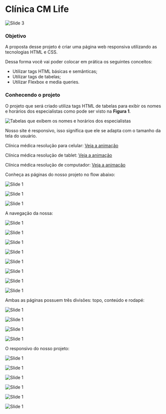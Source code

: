 # Clínica CM Life

![Slide 3](https://www.devmedia.com.br/arquivos/projeto_guiado/flow/capa_3.png)



### Objetivo

A proposta desse projeto é criar uma página web responsiva utilizando as tecnologias HTML e CSS.

Dessa forma você vai poder colocar em prática os seguintes conceitos:

- Utilizar tags HTML básicas e semânticas;
- Utilizar tags de tabelas;
- Utilizar Flexbox e media queries.



### Conhecendo o projeto

O projeto que será criado utiliza tags HTML de tabelas para exibir os nomes e horários dos especialistas como pode ser visto na **Figura 1**.

![Tabelas que exibem os nomes e horários dos especialistas](http://www.devmedia.com.br/arquivos/projeto_guiado/front-end/segunda_pagina_clinica_medica/introducao/1.jpeg)



Nosso site é responsivo, isso significa que ele se adapta com o tamanho da tela do usuário.

Clínica médica resolução para celular: [Veja a animação](https://www.devmedia.com.br/arquivos/projeto_guiado/front-end/segunda_pagina_clinica_medica/introducao/anime1.gif)

Clínica médica resolução de tablet: [Veja a animação](https://www.devmedia.com.br/arquivos/projeto_guiado/front-end/segunda_pagina_clinica_medica/introducao/anime2.gif)

Clínica médica resolução de computador: [Veja a animação](https://www.devmedia.com.br/arquivos/projeto_guiado/front-end/segunda_pagina_clinica_medica/introducao/anime3.gif)



Conheça as páginas do nosso projeto no flow abaixo:

![Slide 1](https://www.devmedia.com.br/arquivos/projeto_guiado/front-end/segunda_pagina_clinica_medica/introducao/4.png)

![Slide 1](https://www.devmedia.com.br/arquivos/projeto_guiado/front-end/segunda_pagina_clinica_medica/introducao/5.png)

![Slide 1](https://www.devmedia.com.br/arquivos/projeto_guiado/front-end/segunda_pagina_clinica_medica/introducao/6.png)

A navegação da nossa:

![Slide 1](https://www.devmedia.com.br/arquivos/projeto_guiado/front-end/segunda_pagina_clinica_medica/introducao/9.png)

![Slide 1](https://www.devmedia.com.br/arquivos/projeto_guiado/front-end/segunda_pagina_clinica_medica/introducao/10.png)

![Slide 1](https://www.devmedia.com.br/arquivos/projeto_guiado/front-end/segunda_pagina_clinica_medica/introducao/11.png)

![Slide 1](https://www.devmedia.com.br/arquivos/projeto_guiado/front-end/segunda_pagina_clinica_medica/introducao/12.png)

![Slide 1](https://www.devmedia.com.br/arquivos/projeto_guiado/front-end/segunda_pagina_clinica_medica/introducao/13.png)

![Slide 1](https://www.devmedia.com.br/arquivos/projeto_guiado/front-end/segunda_pagina_clinica_medica/introducao/14.png)

![Slide 1](https://www.devmedia.com.br/arquivos/projeto_guiado/front-end/segunda_pagina_clinica_medica/introducao/15.png)

![Slide 1](https://www.devmedia.com.br/arquivos/projeto_guiado/front-end/segunda_pagina_clinica_medica/introducao/16.png)



Ambas as páginas possuem três divisões: topo, conteúdo e rodapé:

![Slide 1](https://www.devmedia.com.br/arquivos/projeto_guiado/front-end/segunda_pagina_clinica_medica/introducao/18.png)

![Slide 1](https://www.devmedia.com.br/arquivos/projeto_guiado/front-end/segunda_pagina_clinica_medica/introducao/19.png)

![Slide 1](https://www.devmedia.com.br/arquivos/projeto_guiado/front-end/segunda_pagina_clinica_medica/introducao/20.png)

![Slide 1](https://www.devmedia.com.br/arquivos/projeto_guiado/front-end/segunda_pagina_clinica_medica/introducao/21.png)



O responsivo do nosso projeto:

![Slide 1](https://www.devmedia.com.br/arquivos/projeto_guiado/front-end/segunda_pagina_clinica_medica/introducao/23.png)

![Slide 1](https://www.devmedia.com.br/arquivos/projeto_guiado/front-end/segunda_pagina_clinica_medica/introducao/24.png)

![Slide 1](https://www.devmedia.com.br/arquivos/projeto_guiado/front-end/segunda_pagina_clinica_medica/introducao/25.png)



![Slide 1](https://www.devmedia.com.br/arquivos/projeto_guiado/front-end/segunda_pagina_clinica_medica/introducao/26.png)

![Slide 1](https://www.devmedia.com.br/arquivos/projeto_guiado/front-end/segunda_pagina_clinica_medica/introducao/27.png)

![Slide 1](https://www.devmedia.com.br/arquivos/projeto_guiado/front-end/segunda_pagina_clinica_medica/introducao/28.png)











